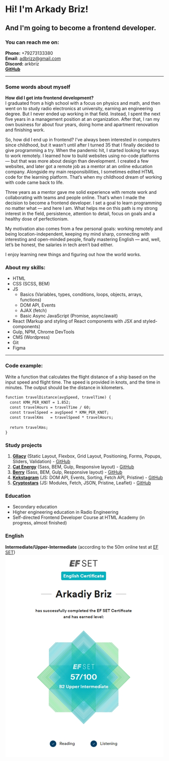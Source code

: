# Hi! I'm Arkady Briz!
## And I'm going to become a frontend developer.

### You can reach me on:
**Phone:** +79273133380\
**Email:** adbrizz@gmail.com\
**Discord:** arkbriz\
[**GitHub**](https://github.com/ArkBriz)

*****************************************

### Some words about myself

**How did I get into frontend development?**\
I graduated from a high school with a focus on physics and math, and then went on to study radio electronics at university, earning an engineering degree. But I never ended up working in that field. Instead, I spent the next five years in a management position at an organization. After that, I ran my own business for about four years, doing home and apartment renovation and finishing work.

So, how did I end up in frontend?
I’ve always been interested in computers since childhood, but it wasn’t until after I turned 35 that I finally decided to give programming a try. When the pandemic hit, I started looking for ways to work remotely. I learned how to build websites using no-code platforms — but that was more about design than development. I created a few websites, and later got a remote job as a mentor at an online education company. Alongside my main responsibilities, I sometimes edited HTML code for the learning platform. That’s when my childhood dream of working with code came back to life.

Three years as a mentor gave me solid experience with remote work and collaborating with teams and people online. That’s when I made the decision to become a frontend developer. I set a goal to learn programming no matter what — and here I am. What helps me on this path is my strong interest in the field, persistence, attention to detail, focus on goals and a healthy dose of perfectionism.

My motivation also comes from a few personal goals: working remotely and being location-independent, keeping my mind sharp, connecting with interesting and open-minded people, finally mastering English — and, well, let’s be honest, the salaries in tech aren’t bad either.

I enjoy learning new things and figuring out how the world works.


### About my skills:

* HTML
* CSS (SCSS, BEM)
* JS 
   - Basics (Variables, types, conditions, loops, objects, arrays, functions)
   - DOM API, Events
   - AJAX (fetch)
   - Basic Async JavaScript (Promise, async/await)
* React (Markup and styling of React components with JSX and styled-components)
* Gulp, NPM, Chrome DevTools
* CMS (Wordpress)
* Git
* Figma

**********************************************

### Code example:

Write a function that calculates the flight distance of a ship based on the input speed and flight time.
The speed is provided in knots, and the time in minutes. The output should be the distance in kilometers.

```
function travelDistance(avgSpeed, travelTime) {
  const KMH_PER_KNOT = 1.852;
  const travelHours = travelTime / 60;
  const travelSpeed = avgSpeed * KMH_PER_KNOT;
  const travelKms   = travelSpeed * travelHours;
  
  return travelKms;
}
```

### Study projects

1. [**Gllacy**](https://arkbriz.github.io/Gllacy/) (Static Layout, Flexbox, Grid Layout, Positioning, Forms, Popups, Sliders, Validation) - [GitHub](https://github.com/ArkBriz/Gllacy) 
2. [**Cat Energy**](https://arkbriz.github.io/Cat-Energy/) (Sass, BEM, Gulp, Responsive layout) - [GitHub](https://github.com/ArkBriz/Cat-Energy)
3. [**Berry**](https://arkbriz.github.io/berry/) (Sass, BEM, Gulp, Responsive layout) - [GitHub](https://github.com/ArkBriz/berry)
4. [**Kekstagram**](https://arkbriz.github.io/Kekstagram/) (JS: DOM API, Events, Sorting, Fetch API, Pristine) - [GitHub](https://github.com/ArkBriz/Kekstagram)
5. [**Cryptostars**](https://arkbriz.github.io/cryptostars/) (JS: Modules, Fetch, JSON, Pristine, Leaflet) - [GitHub](https://github.com/ArkBriz/cryptostars)


### Education

* Secondary education
* Higher engineering education in Radio Engineering
* Self-directed Frontend Developer Course at HTML Academy (in progress, almost finished)


### English
**Intermediate/Upper-Intermediate** (according to the 50m online test at [EF SET](https://www.efset.org/ef-set-50/))\
![](img/ef_set_cert.jpg)